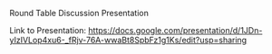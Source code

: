 Round Table Discussion Presentation

Link to Presentation: https://docs.google.com/presentation/d/1JDn-yIzIVLop4xu6-_fRjv-76A-wwaBt8SpbFz1g1Ks/edit?usp=sharing
